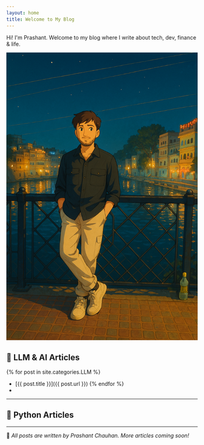 ```yaml
---
layout: home
title: Welcome to My Blog
---
```


Hi! I'm Prashant. Welcome to my blog where I write about tech, dev, finance & life.

<img src="/assets/images/pc.PNG" alt="My Setup" width="600" />

## 🤖 LLM & AI Articles

{% for post in site.categories.LLM %}
- [{{ post.title }}]({{ post.url }})
{% endfor %}
- 
---

## 🐍 Python Articles

<!-- Future posts will go here -->
---

📌 *All posts are written by Prashant Chauhan. More articles coming soon!*


